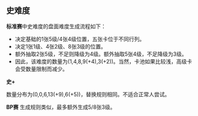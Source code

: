 ## 史难度

**标准赛**中史难度的盘面难度生成流程如下：

- 决定基础的1张5级/4张4级位置，五张卡位于不同行列。
- 决定1张1级、4张2级、8张3级的位置。
- 额外抽取2张5级，不足则降级为4级。额外抽取5张4级，不足降级为3级。
- 因此，该难度的数量为(1,4,8,9(+4),3(+2))。当然，卡池如果比较浅，高级卡会受数量限制而减少。

**史+**

数量分布为(0,0,6,13(+9),6(+5))，替换规则相同。不适合正常人尝试。

**BP赛** 生成规则类似，最多额外生成5/8张3级。
